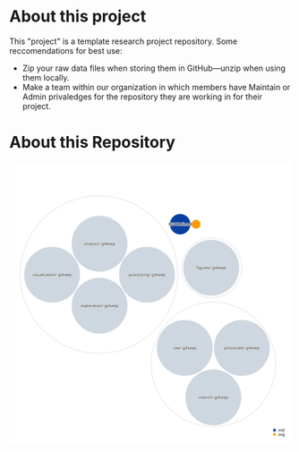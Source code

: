 # About this project
This "project" is a template research project repository. Some reccomendations for best use: 
* Zip your raw data files when storing them in GitHub—unzip when using them locally. 
* Make a team within our organization in which members have Maintain or Admin privaledges for the repository they are working in for their project. 

# About this Repository
![Visualization of this repo](./diagram.svg)

